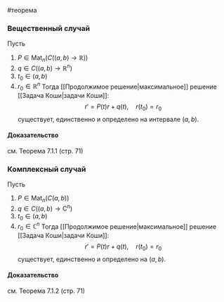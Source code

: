 #теорема
### Вещественный случай
Пусть 
1. $P\in\operatorname{Mat}_n(C((a,b)\rightarrow\mathbb{R}))$
2. $q\in C((a,b)\rightarrow\mathbb{R}^n)$
3. $t_0\in(a,b)$
4. $r_0\in\mathbb{R}^n$
Тогда [[Продолжимое решение|максимальное]] решение [[Задача Коши|задачи Коши]]: $$r'=P(t)r+q(t),\quad r(t_0)=r_0$$ существует, единственно и определено на интервале $(a,b)$. 
#### Доказательство
см. Теорема 7.1.1 (стр. 71)
### Комплексный случай
Пусть 
1. $P\in\operatorname{Mat}_n(C(a,b))$
2. $q\in C((a,b)\rightarrow\mathbb{С}^n)$
3. $t_0\in(a,b)$
4. $r_0\in\mathbb{C}^n$
Тогда [[Продолжимое решение|максимальное]] решение [[Задача Коши|задачи Коши]]: $$r'=P(t)r+q(t),\quad r(t_0)=r_0$$существует, единственно и определено на $(a,b)$.
#### Доказательство
см. Теорема 7.1.2 (стр. 71)
